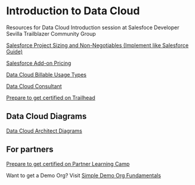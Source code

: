 # Introduction to Data Cloud
Resources for Data Cloud Introduction session at Salesfoce Developer Sevilla Trailblazer Community Group

[Salesforce Project Sizing and Non-Negotiables (Implement like Salesforce Guide)](https://partnersolutions.my.salesforce.com/sfc/p/#1N000002LpRp/a/1N000000VTvP/u4F38Xrlj7s8C9KSN77GauWwO2VNiLvNwlK6NKELLbQ)

[Salesforce Add-on Pricing](https://www.salesforce.com/content/dam/web/en_us/www/documents/pricing/all-add-ons.pdf)

[Data Cloud Billable Usage Types](https://help.salesforce.com/s/articleView?id=sf.c360_a_data_usage_types.htm&type=5)

[Data Cloud Consultant](https://trailhead.salesforce.com/en/credentials/datacloudconsultant)

[Prepare to get certified on Trailhead](https://trailhead.salesforce.com/es/users/strailhead/trailmixes/prepare-for-your-data-cloud-consultant-credential)

## Data Cloud Diagrams

[Data Cloud Architect Diagrams](https://architect.salesforce.com/diagrams#template-gallery?Product+Area=Data+Cloud)

## For partners

[Prepare to get certified on Partner Learning Camp](https://partnerlearningcamp.salesforce.com/s/browse-catalog?plc__recordId=jmgw0YzhR5F6WCboYWg721mFxGso91OOK2BrFGbWgDLX1kQg3LbxrSkB7DSq0v%2FT)

Want to get a Demo Org? Visit 
[Simple Demo Org Fundamentals](https://partnerlearningcamp.salesforce.com/s/browse-catalog?plc__recordId=PcEpQTrvWMz%2BUIt8yvzRFKCsUfJrrq4%2BJvY6qIBAnuhlEOFZKlYukCdRMQ3%2FuRrn)
